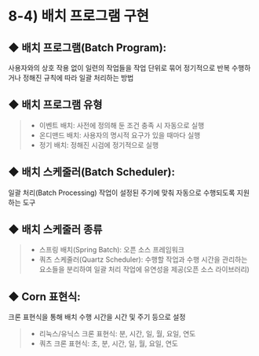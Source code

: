# 8-4) 배치 프로그램 구현

## ◆ 배치 프로그램(Batch Program): 
사용자와의 상호 작용 없이 일련의 작업들을 작업 단위로 묶어 정기적으로 반복 수행하거나 정해진 규칙에 따라 일괄 처리하는 방법


## ◆ 배치 프로그램 유형

>- 이벤트 배치: 사전에 정의해 둔 조건 충족 시 자동으로 실행
>- 온디맨드 배치: 사용자의 명시적 요구가 있을 때마다 실행
>- 정기 배치: 정해진 시검에 정기적으로 실행

## ◆ 배치 스케줄러(Batch Scheduler): 
일괄 처리(Batch Processing) 작업이 설정된 주기에 맞춰 자동으로 수행되도록 지원하는 도구

## ◆ 배치 스케줄러 종류

>- 스프링 배치(Spring Batch): 오픈 소스 프레임워크
>- 쿼츠 스케줄러(Quartz Scheduler): 수행할 작업과 수행 시간을 관리하는 요소들을 분리하여 일괄 처리 작업에 유연성을 제공(오픈 소스 라이브러리)

## ◆ Corn 표현식: 
크론 표현식을 통해 배치 수행 시간을 시간 및 주기 등으로 설정
>- 리눅스/유닉스 크론 표현식: 분, 시간, 일, 월, 요일, 연도
>- 쿼츠 크론 표현식: 초, 분, 시간, 일, 월, 요일, 연도
